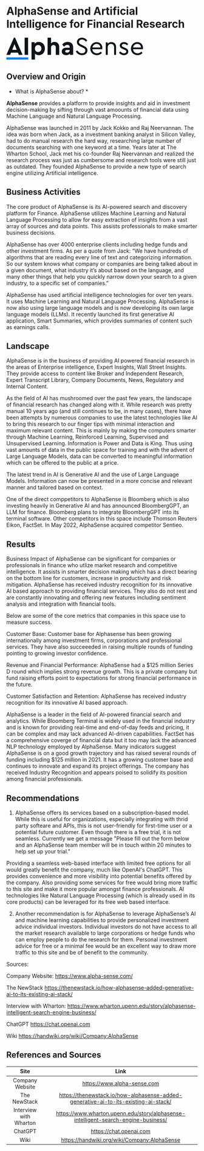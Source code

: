 # AlphaSense and Artificial Intelligence for Financial Research

![AlphaSense](./AlphaSense_Logo.svg)


## Overview and Origin

* What is AlphaSense about? *

**AlphaSense** provides a platform to provide insights and aid in investment decision-making by sifting through vast amoounts of financial data using Machine Language and Natural Language Processing.

AlphaSense was launched in 2011 by Jack Kokko and Raj Neervannan. The idea was  born when Jack, as a investment banking analyst in Silicon Valley, had to do manual research the hard way, researching large number of documents searching with one keyword at a time. Years later at The Wharton School, Jack met his co-founder Raj Neervannan and realized the research process was just as cumbersome and research tools were still just as outdated. They founded AlphaSense to provide a new type of search engine utilizing Artificial intelligence.


## Business Activities

The core product of AlphaSense is its AI-powered search and discovery platform for Finance. AlphaSense utilizes Machine Learning and Natural Language Processing to allow for easy extraction of insights from a vast array of sources and data points. This assists professionals to make smarter business decisions. 

AlphaSense has over 4000 enterprise clients including hedge funds and other investment firms.  As per a quote from Jack: “We have hundreds of algorithms that are reading every line of text and categorizing information. So our system knows what company or companies are being talked about in a given document, what industry it’s about based on the language, and many other things that help you quickly narrow down your search to a given industry, to a specific set of companies.”

AlphaSense has used artificial intelligence technologies for over ten years. It uses Machine Learning and Natural Language Processing. AlphaSense is now also using large language models and is now developing its own large language models (LLMs). It recently launched its first generative AI application, Smart Summaries, which provides summaries of content such as earnings calls.


## Landscape

AlphaSense is in the business of providing AI powered financial research in the areas of Enterprise intelligence, Expert Insights, Wall Street Insights.  They provide access to content like Broker and Independent Research, Expert Transcript Library, Company Documents, News, Regulatory and Internal Content.

As the field of AI has mushroomed over the past few years, the landscape of financial research has changed along with it. While research was pretty manual 10 years ago (and still continues to be, in many cases), there have been attempts by numerous companies to use the latest technologies like AI to bring this research to our finger tips with minimal interaction and maximum relevant content. This is mainly by making the computers smarter through Machine Learning, Reinforced Learning, Supervised and Unsupervised Learning. Information is Power and Data is King. Thus using vast amounts of data in the public space for training and with the advent of Large Language Models, data can be converted to meaningful information which can be offered to the public at a price. 

The latest trend in AI is Generative AI and the use of Large Language Models. Information can now be presented in a more concise and relevant manner and tailored based on context.

One of the direct comppetitors to AlphaSense is Bloomberg which is also investing heavily in Generative AI and has announced BloombergGPT, an LLM for finance. Bloomberg plans to integrate BloombergGPT into its terminal software. Other competitors in this space include Thomson Reuters Eikon, FactSet. In May 2022, AlphaSense acquired competitor Sentieo.


## Results

Business Impact of AlphaSense can be significant for companies or professionals in finance who utlize market research and competitive intelligence. It assists in smarter decision making which has a direct bearing on the bottom line for customers, increase in productivity and risk mitigation. AlphaSense has received industry recognition for its innovative AI based approach to providing financial services. They also do not rest and are constantly innovating and offering new features including sentiment analysis and integration with financial tools.  


Below are some of the core metrics that companies in this space use to measure success.

   Customer Base: Customer base for Alphasense has been growing internationally among investment firms, corporations and professional services. They have also succeeeded in raising multiple rounds of funding pointing to growing investor confidence.

   Revenue and Financial Performance: AlphaSense had a $125 million Series D round which implies strong revenue growth. This is a private company but fund raising efforts point to expectations for strong financial performance in the future.

   Customer Satisfaction and Retention: AlphaSense has received industry recognition for its innovative AI based approach.


AlphaSense is a leader in the field of AI-powered financial search and analytics. While Bloomberg Terminal is widely used in the financial industry and is known for providing real-time and end-of-day feeds and pricing, it can be complex and may lack advanced AI-driven capabilities. FactSet has a comprehensive coverge of financial data but it too may lack the advanced NLP technology employed by AlphaSense. Many indicators suggest AlphaSense is on a good growth trajectory and has raised several rounds of funding including $125 million in 2021. It has a growing customer base and continues to innovate and expand its project offerings. The company has received Industry Recognition and appears poised to solidify its position among financial professionals.


## Recommendations

1. AlphaSense offers its services based on a subscription-based model. While this is useful for organizations, especially integrating with thrid party softeare and APIs, this is not user-friendly for first-time  user or a potential future customer. Even though there is a free trial, it is not seamless. Currently we get a message "Please fill out the form below and an AlphaSense team member will be in touch within 20 minutes to help set up your trial."

Providing a seamless web-based interface with limited free options for all would greatly benefit the company, much like OpenAI's ChatGPT. This provides convenience and more visibility into potential benefits offered by the company. Also providing some services for free would bring more traffic to this site and make it more popular amongst finance professionals. AI technologies like Natural Language Processing (which is already used in its core products) can be leveraged for its free web based interface.

2.  Another recommendation is for AlphaSense to leverage AlphaSense’s AI and machine learning capabilities to provide personalized investment advice individual investors. Individual investors do not have access to all the market research available to large corporations or hedge funds who can employ people to do the research for them. Personal investment advice for free or a minimal fee would be an excellent way to draw more traffic to this site and be of benefit to the community.


Sources:

Company Website:
https://www.alpha-sense.com/

The NewStack
https://thenewstack.io/how-alphasense-added-generative-ai-to-its-existing-ai-stack/

Interview with Wharton:
https://www.wharton.upenn.edu/story/alphasense-intelligent-search-engine-business/

ChatGPT
https://chat.openai.com

Wiki
https://handwiki.org/wiki/Company:AlphaSense


## References and Sources 

| Site     | Link     |
|:---------:|:---------:|
| Company Website | https://www.alpha-sense.com |
| The NewStack  | https://thenewstack.io/how-alphasense-added-generative-ai-to-its-existing-ai-stack/  |
| Interview with Wharton | https://www.wharton.upenn.edu/story/alphasense-intelligent-search-engine-business/ |
| ChatGPT | https://chat.openai.com |
| Wiki | https://handwiki.org/wiki/Company:AlphaSense |




